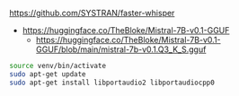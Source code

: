 https://github.com/SYSTRAN/faster-whisper

- https://huggingface.co/TheBloke/Mistral-7B-v0.1-GGUF
    - https://huggingface.co/TheBloke/Mistral-7B-v0.1-GGUF/blob/main/mistral-7b-v0.1.Q3_K_S.gguf


```bash
source venv/bin/activate
sudo apt-get update
sudo apt-get install libportaudio2 libportaudiocpp0
```